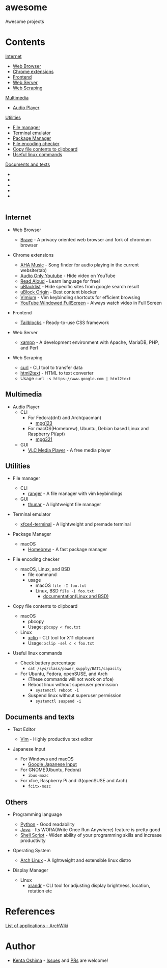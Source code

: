 # awesome
Awesome projects

# Contents
<a href="#Internet">Internet</a><br>
-  <a href="#Web-Browser">Web Browser</a><br>
-  <a href="#Chrome-extensions">Chrome extensions</a><br>
-  <a href="#Frontend">Frontend</a><br>
-  <a href="#Web-Server">Web Server</a><br>
-  <a href="#Web-Scraping">Web Scraping</a><br>

<a href="#Multimedia">Multimedia</a><br>
-  <a href="#Audio-Player">Audio Player</a><br>

<a href="#Utilities">Utilities</a><br>
-  <a href="#File-manager">File manager</a><br>
-  <a href="#Terminal-emulator">Terminal emulator</a><br>
-  <a href="#Package-Manager">Package Manager</a><br>
-  <a href="#File-encoding-checker">File encoding checker</a><br>
-  <a href="#Copy-file-contents-to-clipboard">Copy file contents to clipboard</a><br>
-  <a href="#Useful-linux-commands">Useful linux commands</a><br>

<a href="#Documents and texts">Documents and texts</a><br>
-  <a href="#"></a><br>
-  <a href="#"></a><br>
-  <a href="#"></a><br>
-  <a href="#"></a><br>
-  <a href="#"></a><br>
<a href="#Others"></a><br>



## Internet 
- Web Browser
  - [Brave](https://brave.com/) - A privacy oriented web browser and fork of chromium browser 
- Chrome extensions
  - [AHA Music](https://chrome.google.com/webstore/detail/aha-music-song-finder-for/dpacanjfikmhoddligfbehkpomnbgblf) - Song finder for audio playing in the current website(tab)
  - [Audio Only Youtube](https://chrome.google.com/webstore/detail/audio-only-youtube/pkocpiliahoaohbolmkelakpiphnllog) - Hide video on YouTube
  - [Read Aloud](https://chrome.google.com/webstore/detail/read-aloud-a-text-to-spee/hdhinadidafjejdhmfkjgnolgimiaplp) - Learn language for free!
  - [uBlacklist](https://chrome.google.com/webstore/detail/ublacklist/pncfbmialoiaghdehhbnbhkkgmjanfhe) - Hide specific sites from google search result
  - [uBlock Origin](https://chrome.google.com/webstore/detail/ublock-origin/cjpalhdlnbpafiamejdnhcphjbkeiagm) - Best content blocker
  - [Vimium](https://chrome.google.com/webstore/detail/vimium/dbepggeogbaibhgnhhndojpepiihcmeb) - Vim keybinding shortcuts for efficient browsing
  - [YouTube Windowed FullScreen](https://chrome.google.com/webstore/detail/youtube-windowed-fullscre/gkkmiofalnjagdcjheckamobghglpdpm) - Always watch video in Full Screen

- Frontend
  - [Tailblocks](https://tailblocks.cc/) - Ready-to-use CSS framework

- Web Server
  - [xampp](https://www.apachefriends.org/index.html) - A development environment with Apache, MariaDB, PHP, and Perl

- Web Scraping
  - [curl](https://curl.se/) - CLI tool to transfer data
  - [html2text](https://github.com/grobian/html2text) - HTML to text converter
  - Usage
    `curl -s https://www.google.com | html2text`

## Multimedia
- Audio Player
  - CLI
    - For Fedora(dnf) and Arch(pacman)
      - [mpg123](https://mpg123.de/)
    - For macOS(Homebrew), Ubuntu, Debian based Linux and Raspberry Pi(apt)
      - [mpg321](https://mpg321.sourceforge.net/)
  - GUI
    - [VLC Media Player](https://www.videolan.org/vlc/) - A free media player

## Utilities
- File manager
  - CLI
    - [ranger](https://github.com/ranger/ranger) - A file manager with vim keybindings
  - GUI
    - [thunar](https://github.com/xfce-mirror/thunar) - A lightweight file manager

- Terminal emulator
  - [xfce4-terminal](https://docs.xfce.org/apps/xfce4-terminal/start) - A lightweight and premade terminal

- Package Manager 
  - macOS 
    - [Homebrew](https://brew.sh/) - A fast package manager

- File encoding checker
  - macOS, Linux, and BSD
    - file command
    - usage
      - macOS `file -I foo.txt`
      - Linux, BSD `file -i foo.txt`
        - [documentation(Linux and BSD)](https://www.freebsd.org/cgi/man.cgi?query=file&manpath=FreeBSD+13.1-RELEASE+and+Ports)

- Copy file contents to clipboard
  - macOS
    - pbcopy
    - Usage: `pbcopy < foo.txt`
  - Linux
    - [xclip](https://github.com/astrand/xclip) - CLI tool for X11 clipboard
    - Usage: `xclip -sel c < foo.txt`

- Useful linux commands 
  - Check battery percentage
    - `cat /sys/class/power_supply/BAT1/capacity`
  - For Ubuntu, Fedora, openSUSE, and Arch
    - (These commands will not work on xfce)
    - Reboot linux without superuser permission
      - `systemctl reboot -i`
    - Suspend linux without superuser permission
      - `systemctl suspend -i`

## Documents and texts
- Text Editor
  - [Vim](https://www.vim.org/) - Highly productive text editor

- Japanese Input
  - For Windows and macOS
    - [Google Japanese Input](https://www.google.co.jp/ime/)
  - For GNOME(Ubuntu, Fedora)
    - `ibus-mozc`
  - For xfce, Raspberry Pi and i3(openSUSE and Arch)
    - `fcitx-mozc`

## Others
- Programming language
  - [Python](https://www.python.org/) - Good readability
  - [Java](https://www.java.com/en/) - Its WORA(Write Once Run Anywhere) feature is pretty good
  - [Shell Script](https://www.gnu.org/software/bash/) - Widen ability of your programming skills and increase productivity

- Operating System
  - [Arch Linux](https://archlinux.org/) - A lightweight and extensible linux distro

- Display Manager
  - Linux
    - [xrandr](https://github.com/freedesktop/xorg-xrandr) - CLI tool for adjusting display brightness, location, rotation etc

# References
[List of applications - ArchWiki](https://wiki.archlinux.org/title/List_of_applications)

# Author
- [Kenta Oshima](https://github.com/mxvish) - [Issues](https://github.com/mxvish/awesome/issues) and [PRs](https://github.com/mxvish/awesome/issues) are welcome!
